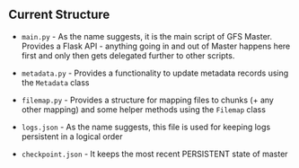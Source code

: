 ## Current Structure

- `main.py` - As the name suggests, it is the main script of GFS Master. Provides a Flask API - anything going in and out of Master happens here first and only then gets delegated further to other scripts.

- `metadata.py` - Provides a functionality to update metadata records using the `Metadata` class

- `filemap.py` - Provides a structure for mapping files to chunks (+ any other mapping) and some helper methods using the `Filemap` class

- `logs.json` - As the name suggests, this file is used for keeping logs persistent in a logical order

- `checkpoint.json` - It keeps the most recent PERSISTENT state of master